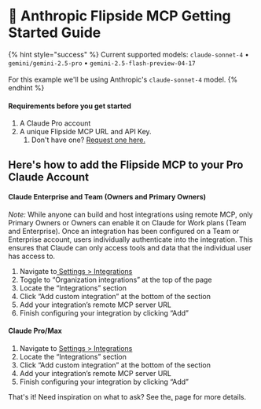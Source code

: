 # 🤖 Anthropic Flipside MCP Getting Started Guide

{% hint style="success" %}
Current supported models:  `claude-sonnet-4` • `gemini/gemini-2.5-pro` • `gemini-2.5-flash-preview-04-17` \
\
For this example we'll be using Anthropic's `claude-sonnet-4` model.&#x20;
{% endhint %}

#### Requirements before you get started

1. A Claude Pro account
2. A unique Flipside MCP URL and API Key.
   1. Don't have one? [Request one here.](https://flipsidecrypto.xyz/fc/flipside-mcp-interest)

## Here's how to add the Flipside MCP to your Pro Claude Account

#### **Claude Enterprise and Team (Owners and Primary Owners)**

_Note:_ While anyone can build and host integrations using remote MCP, only Primary Owners or Owners can enable it on Claude for Work plans (Team and Enterprise). Once an integration has been configured on a Team or Enterprise account, users individually authenticate into the integration. This ensures that Claude can only access tools and data that the individual user has access to.

1. Navigate to[ Settings > Integrations](https://claude.ai/settings/integrations)
2. Toggle to “Organization integrations” at the top of the page
3. Locate the “Integrations” section
4. Click “Add custom integration” at the bottom of the section
5. Add your integration’s remote MCP server URL
6. Finish configuring your integration by clicking “Add”

#### **Claude Pro/Max**

1. Navigate to [Settings > Integrations](https://claude.ai/settings/integrations)
2. Locate the “Integrations” section
3. Click “Add custom integration” at the bottom of the section
4. Add your integration’s remote MCP server URL
5. Finish configuring your integration by clicking “Add”

That's it! Need inspiration on what to ask? See the[.](./ "mention") page for more details.
